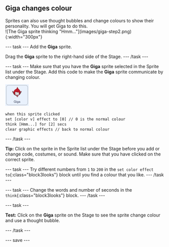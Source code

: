 ## Giga changes colour

<div style="display: flex; flex-wrap: wrap">
<div style="flex-basis: 200px; flex-grow: 1; margin-right: 15px;">
Sprites can also use thought bubbles and change colours to show their personality. You will get Giga to do this.
</div>
<div>
![The Giga sprite thinking "Hmm..."](images/giga-step2.png){:width="300px"}
</div>
</div>

--- task --- Add the **Giga** sprite.

Drag the **Giga** sprite to the right-hand side of the Stage. --- /task ---

--- task --- Make sure that you have the **Giga** sprite selected in the Sprite list under the Stage. Add this code to make the **Giga** sprite communicate by changing colour.

![The Giga sprite](images/giga-sprite.png)

```blocks3
when this sprite clicked
set [color v] effect to [0] // 0 is the normal colour
think [Hmm...] for [2] secs 
clear graphic effects // back to normal colour
```

--- /task ---

**Tip:** Click on the sprite in the Sprite list under the Stage before you add or change code, costumes, or sound. Make sure that you have clicked on the correct sprite.

--- task --- Try different numbers from `1` to `200` in the `set color effect to`{:class="block3looks"} block until you find a colour that you like. --- /task ---

--- task --- Change the words and number of seconds in the `think`{:class="block3looks"} block. --- /task ---

--- task ---

**Test:** Click on the **Giga** sprite on the Stage to see the sprite change colour and use a thought bubble.

--- /task ---

--- save ---
